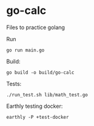 # go-calc
Files to practice golang

Run
```
go run main.go
```

Build:
```
go build -o build/go-calc
```

Tests:
```
./run_test.sh lib/math_test.go
```

Earthly testing docker:
```
earthly -P +test-docker
```

